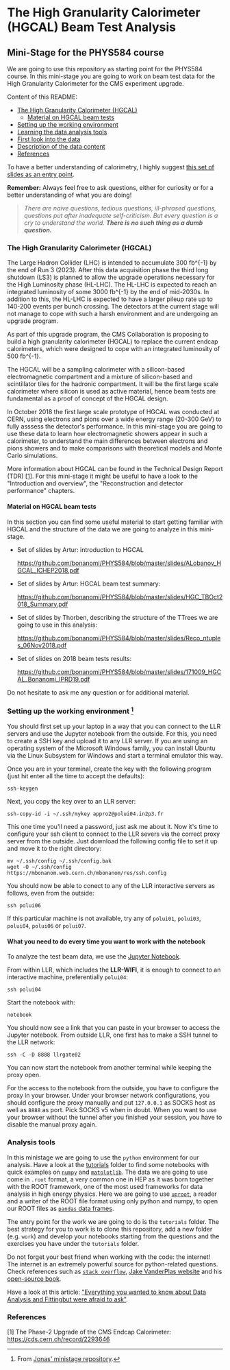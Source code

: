 # The High Granularity Calorimeter (HGCAL) Beam Test Analysis
## Mini-Stage for the PHYS584 course 

We are going to use this repository as starting point for the PHYS584 course.
In this mini-stage you are going to work on beam test data for the High Granularity
Calorimeter for the CMS experiment upgrade.

Content of this README:

* [The High Granularity Calorimeter (HGCAL)](#S-introduction)
	* [Material on HGCAL beam tests](#S-material)
* [Setting up the working environment ](#S-environment)
* [Learning the data analysis tools](#S-analysis-tools)
* [First look into the data](#S-first-look)
* [Description of the data content](#S-data-content)
* [References](#S-references)

To have a better understanding of calorimetry, I highly suggest [this set of slides as an entry point](https://github.com/bonanomi/PHYS584/blob/master/slides/L10_Calorimetry.pdf).

**Remember:**  Always feel free to ask questions, either for curiosity or for a better understanding of what you are doing!

> *There are naive questions, tedious questions, ill-phrased questions, questions put after inadequate self-criticism. But every question is a cry to understand the world. **There is no such thing as a dumb question.***

### <a name="S-introduction"></a>The High Granularity Calorimeter (HGCAL)

The Large Hadron Collider (LHC) is intended to accumulate 300 fb^{-1} by the end of Run 3 (2023). After this data acquisition phase the third long shutdown (LS3) is planned to allow the upgrade operations necessary for the High Luminosity phase (HL-LHC). The HL-LHC is expected to reach an integrated luminosity of some 3000 fb^{-1} by the end of mid-2030s. In addition to this, the HL-LHC is expected to have a larger pileup rate up to 140-200 events per bunch crossing. The detectors at the current stage will not manage to cope with such a harsh environment and are undergoing an upgrade program.

As part of this upgrade program, the CMS Collaboration is proposing to build a high granularity calorimeter (HGCAL) to replace the current endcap calorimeters, which were designed to cope with an integrated luminosity of 500 fb^{-1}.


The HGCAL will be a sampling calorimeter with a silicon-based electromagnetic compartment and a mixture of silicon-based and scintillator tiles for the hadronic compartment. It will be the first large scale calorimeter where silicon is used as active material, hence beam tests are fundamental as a proof of concept of the HGCAL design.



In October 2018 the first large scale prototype of HGCAL was conducted at CERN, using electrons and pions over a wide energy range (20-300 GeV) to fully asssess the detector's performance. In this mini-stage you are going to use these data to learn how electromagnetic showers appear in such a calorimeter, to understand the main differences between electrons and pions showers and to make comparisons with theoretical models and Monte Carlo simulations.


More information about HGCAL can be found in the Technical Design Report (TDR) [[1](#R-tdr)]. For this mini-stage it might be useful to have a look to the "Introduction and overview", the "Reconstruction and detector performance" chapters.

#### <a name="S-material"></a>Material on HGCAL beam tests

In this section you can find some useful material to start getting familiar with HGCAL and the structure of the data we are going to analyze in this mini-stage.

* Set of slides by Artur: introduction to HGCAL

	https://github.com/bonanomi/PHYS584/blob/master/slides/ALobanov_HGCAL_ICHEP2018.pdf

* Set of slides by Artur: HGCAL beam test summary:

	https://github.com/bonanomi/PHYS584/blob/master/slides/HGC_TBOct2018_Summary.pdf


* Set of slides by Thorben, describing the structure of the TTrees we are going to use in this analysis:

	https://github.com/bonanomi/PHYS584/blob/master/slides/Reco_ntuples_06Nov2018.pdf


* Set of slides on 2018 beam tests results:

	https://github.com/bonanomi/PHYS584/blob/master/slides/171009_HGCAL_Bonanomi_IPRD19.pdf
	
Do not hesitate to ask me any question or for additional material.

### <a name="S-environment"></a>Setting up the working environment [^a]

You should first set up your laptop in a way that you can connect to the LLR servers and use the Jupyter notebook from the outside. For this, you need to create a SSH key and upload it to any LLR server.
If you are using an operating system of the Microsoft Windows family, you can install Ubuntu via the Linux Subsystem for Windows and start a terminal emulator this way.

Once you are in your terminal, create the key with the following program (just hit enter all the time to accept the defaults):

	ssh-keygen

Next, you copy the key over to an LLR server:

	ssh-copy-id -i ~/.ssh/mykey appro2@polui04.in2p3.fr

This one time you'll need a password, just ask me about it. Now it's time to configure your ssh client to connect to the LLR severs via the correct proxy server from the outside. Just download the following config file to set it up and move it to the right directory:

	mv ~/.ssh/config ~/.ssh/config.bak
	wget -O ~/.ssh/config https://mbonanom.web.cern.ch/mbonanom/res/ssh.config

You should now be able to conect to any of the LLR interactive servers as follows, even from the outside:

	ssh polui06

If this particular machine is not available, try any of `polui01`, `polui03`, `polui04`, `polui06` or `polui07`.


#### What you need to do every time you want to work with the notebook
To analyze the test beam data, we use the [Jupyter Notebook](https://jupyter.org/).

From within LLR, which includes the **LLR-WIFI**, it is enough to connect to an interactive machine, preferentially `polui04`:

	ssh polui04

Start the notebook with:
	
	notebook

You should now see a link that you can paste in your browser to access the Jupyter notebook.
From outside LLR, one first has to make a SSH tunnel to the LLR network:
	
	ssh -C -D 8888 llrgate02

You can now start the notebook from another terminal while keeping the proxy open.

For the access to the notebook from the outside, you have to configure the proxy in your browser. Under your browser network configurations, you should configure the proxy manually and put `127.0.0.1` as SOCKS host as well as `8888` as port. Pick SOCKS v5 when in doubt. When you want to use your browser without the tunnel after you finished your session, you have to disable the manual proxy again.


[^a]: From [Jonas' ministage repository](https://llrgit.in2p3.fr/rembser/hgc-testbeam-mini-stage#how-to-get-into-the-analysis-environment).

### <a name="S-tools"></a>Analysis tools
In this ministage we are going to use the `python` environment for our analysis. Have a look at the [tutorials](https://github.com/bonanomi/PHYS584/tree/master/tutorials) folder to find some notebooks with quick examples on [`numpy`](https://numpy.org/) and [`matplotlib`](https://matplotlib.org/). The data we are going to use come in `.root` format, a very common one in HEP as it was born together with the ROOT framework, one of the most used frameworks for data analysis in high energy physics. Here we are going to use [`uproot`](https://github.com/scikit-hep/uproot), a reader and a writer of the ROOT file format using only python and numpy, to open our ROOT files as [`pandas` data frames](https://pandas.pydata.org/pandas-docs/stable/reference/api/pandas.DataFrame.html). 

The entry point for the work we are going to do is the `tutorials` folder. The best strategy for you to work is to clone this repository, add a new folder (e.g. `work`) and develop your notebooks starting from the questions and the exercises you have under the `tutorials` folder. 

Do not forget your best friend when working with the code: the internet! The internet is an extremely powerful source for python-related questions. Check references such as [`stack overflow`](https://stackoverflow.com/), [Jake VanderPlas website](http://vanderplas.com/)
and his [open-source book](https://jakevdp.github.io/PythonDataScienceHandbook/). 

Have a look at this article: ["Everything you wanted to know about Data Analysis and Fittingbut were afraid to ask"](https://arxiv.org/pdf/1210.3781.pdf).

### <a name="S-references"></a>References

[1]<a name="R-tdr"></a> The Phase-2 Upgrade of the CMS Endcap Calorimeter: <https://cds.cern.ch/record/2293646>
